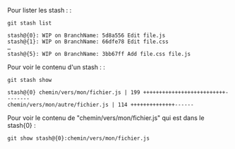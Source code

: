 Pour lister les stash : :

    git stash list

    stash@{0}: WIP on BranchName: 5d8a556 Edit file.js
    stash@{1}: WIP on BranchName: 66dfe78 Edit file.css
    …
    stash@{5}: WIP on BranchName: 3bb67ff Add file.css file.js

Pour voir le contenu d'un stash : :

    git stash show

    stash@{0} chemin/vers/mon/fichier.js | 199 ++++++++++++++++++++++++++--------
    chemin/vers/mon/autre/fichier.js | 114 ++++++++++++++------

Pour voir le contenu de "chemin/vers/mon/fichier.js" qui est dans le
stash{0} :

    git show stash@{0}:chemin/vers/mon/fichier.js
